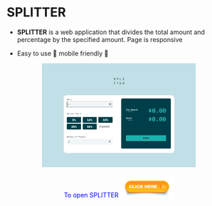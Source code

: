 # SPLITTER
* <p> <b>SPLITTER</b> is a web application that divides the total amount and percentage by the specified amount. Page is responsive 
</p>

* <p> Easy to use 🧮 mobile friendly 📱
</p>


<p align="center">
  <img src="./images/splitter.gif" alt="in action" /> 
</p> 


<p align="center" style="color: blue;">
  To open SPLITTER
  <a href="https://itl0ver.github.io/CalculatorApp/" target="_blank">
    <img title="Visit Site SPLITTER" alt="site icon" width="120px" src="./images/klick here.jpg" />
  </a>
</p>

